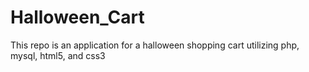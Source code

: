 # Halloween_Cart
This repo is an application for a halloween shopping cart utilizing php, mysql, html5, and css3

